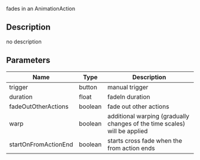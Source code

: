fades in an AnimationAction



## Description
no description
## Parameters

<table>
<thead>
	<tr>
		<th>Name</th>
		<th>Type</th>
		<th>Description</th>
	</tr>
</thead>
<tr>
	<td>trigger</td>
	<td><div class='bg-cyan-800 px-2 py-px text-white rounded-sm'>button</div></td>
	<td>manual trigger</td>
</tr>
<tr>
	<td>duration</td>
	<td><div class='bg-yellow-800 px-2 py-px text-white rounded-sm'>float</div></td>
	<td>fadeIn duration</td>
</tr>
<tr>
	<td>fadeOutOtherActions</td>
	<td><div class='bg-emerald-800 px-2 py-px text-white rounded-sm'>boolean</div></td>
	<td>fade out other actions</td>
</tr>
<tr>
	<td>warp</td>
	<td><div class='bg-emerald-800 px-2 py-px text-white rounded-sm'>boolean</div></td>
	<td>additional warping (gradually changes of the time scales) will be applied</td>
</tr>
<tr>
	<td>startOnFromActionEnd</td>
	<td><div class='bg-emerald-800 px-2 py-px text-white rounded-sm'>boolean</div></td>
	<td>starts cross fade when the from action ends</td>
</tr>
</table>